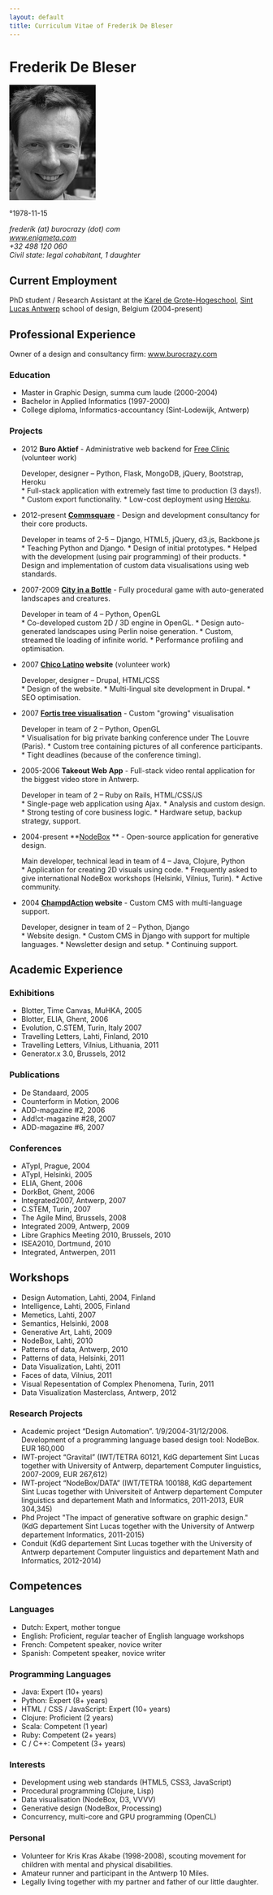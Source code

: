 ```yaml
---
layout: default
title: Curriculum Vitae of Frederik De Bleser
---
```

<h1 class="print-only">Frederik De Bleser</h1>
<div class="mugshot print-only"><img src="/media/img/frederik-de-bleser.jpg" alt="Frederik De Bleser"></div>

<time>°1978-11-15</time>
<address>
frederik (at) burocrazy (dot) com<br>
<a href="http://www.enigmeta.com/">www.enigmeta.com</a><br>
+32 498 120 060<br>
Civil state: legal cohabitant, 1 daughter
</address>

## Current Employment
PhD student / Research Assistant at the <a href="http://www.kdg.be/">Karel de Grote-Hogeschool</a>, <a href="http://www.sintlucasantwerpen.be/">Sint Lucas Antwerp</a> school of design, Belgium (2004-present)

## Professional Experience
Owner of a design and consultancy firm: <a href="http://www.burocrazy.com/">www.burocrazy.com</a>

### Education
* Master in Graphic Design, summa cum laude (2000-2004)
* Bachelor in Applied Informatics (1997-2000)
* College diploma, Informatics-accountancy (Sint-Lodewijk, Antwerp)

### Projects
* <time>2012</time>
  **Buro Aktief** - Administrative web backend for <a href="http://www.free-clinic.be/">Free Clinic</a> (volunteer work)
  <div class="meta">Developer, designer – Python, Flask, MongoDB, jQuery, Bootstrap, Heroku</div>
  * Full-stack application with extremely fast time to production (3 days!).
  * Custom export functionality.
  * Low-cost deployment using <a href="http://www.heroku.com/">Heroku</a>.

* <time>2012-present</time>
  **<a href="http://www.commsquare.com/">Commsquare</a>** - Design and development consultancy for their core products.
  <div class="meta">Developer in teams of 2-5 – Django, HTML5, jQuery, d3.js, Backbone.js</div>
  * Teaching Python and Django.
  * Design of initial prototypes.
  * Helped with the development (using pair programming) of their products.
  * Design and implementation of custom data visualisations using web standards.

* <time>2007-2009</time>
  **<a href="http://www.cityinabottle.org/">City in a Bottle</a>** - Fully procedural game with auto-generated landscapes and creatures.
  <div class="meta">Developer in team of 4 – Python, OpenGL</div>
  * Co-developed custom 2D / 3D engine in OpenGL.
  * Design auto-generated landscapes using Perlin noise generation.
  * Custom, streamed tile loading of infinite world.
  * Performance profiling and optimisation.

* <time>2007</time>
  **<a href="http://www.chicolatino.be/">Chico Latino</a> website** (volunteer work)
  <div class="meta">Developer, designer – Drupal, HTML/CSS</div>
  * Design of the website.
  * Multi-lingual site development in Drupal.
  * SEO optimisation.

* <time>2007</time>
  **<a href="http://www.burocrazy.com/fortis-growing-tree/">Fortis tree visualisation</a>** - Custom "growing" visualisation
  <div class="meta">Developer in team of 2 – Python, OpenGL</div>
  * Visualisation for big private banking conference under The Louvre (Paris).
  * Custom tree containing pictures of all conference participants.
  * Tight deadlines (because of the conference timing).

* <time>2005-2006</time>
  **Takeout Web App** - Full-stack video rental application for the biggest video store in Antwerp.
  <div class="meta">Developer in team of 2 – Ruby on Rails, HTML/CSS/JS</div>
  * Single-page web application using Ajax.
  * Analysis and custom design.
  * Strong testing of core business logic.
  * Hardware setup, backup strategy, support.

* <time>2004-present</time>
  **<a href="http://www.nodebox.net/">NodeBox</a> ** - Open-source application for generative design.
  <div class="meta">Main developer, technical lead in team of 4 – Java, Clojure, Python</div>
  * Application for creating 2D visuals using code.
  * Frequently asked to give international NodeBox workshops (Helsinki, Vilnius, Turin).
  * Active community.

* <time>2004</time>
  **<a href="http://www.champdaction.be/">ChampdAction</a> website** - Custom CMS with multi-language support.
  <div class="meta">Developer, designer in team of 2 – Python, Django</div>
  * Website design.
  * Custom CMS in Django with support for multiple languages.
  * Newsletter design and setup.
  * Continuing support.

## Academic Experience

### Exhibitions
* Blotter, Time Canvas, MuHKA, 2005 
* Blotter, ELIA, Ghent, 2006 
* Evolution, C.STEM, Turin, Italy 2007 
* Travelling Letters, Lahti, Finland, 2010
* Travelling Letters, Vilnius, Lithuania, 2011
* Generator.x 3.0, Brussels, 2012

### Publications
* De Standaard, 2005 
* Counterform in Motion, 2006 
* ADD-magazine #2, 2006 
* Add!ct-magazine #28, 2007 
* ADD-magazine #6, 2007

### Conferences 
* ATypI, Prague, 2004 
* ATypI, Helsinki, 2005 
* ELIA, Ghent, 2006 
* DorkBot, Ghent, 2006 
* Integrated2007, Antwerp, 2007 
* C.STEM, Turin, 2007 
* The Agile Mind, Brussels, 2008 
* Integrated 2009, Antwerp, 2009 
* Libre Graphics Meeting 2010, Brussels, 2010 
* ISEA2010, Dortmund, 2010
* Integrated, Antwerpen, 2011

## Workshops
* Design Automation, Lahti, 2004, Finland 
* Intelligence, Lahti, 2005, Finland 
* Memetics, Lahti, 2007 
* Semantics, Helsinki, 2008
* Generative Art, Lahti, 2009 
* NodeBox, Lahti, 2010 
* Patterns of data, Antwerp, 2010
* Patterns of data, Helsinki, 2011
* Data Visualization, Lahti, 2011
* Faces of data, Vilnius, 2011
* Visual Repesentation of Complex Phenomena, Turin, 2011
* Data Visualization Masterclass, Antwerp, 2012


### Research Projects
* Academic project “Design Automation”. 1/9/2004-31/12/2006. Development of a programming language based design tool: NodeBox. EUR 160,000
* IWT-project “Gravital” (IWT/TETRA 60121, KdG departement Sint Lucas together with University of Antwerp, departement Computer linguistics, 2007-2009, EUR 267,612)
* IWT-project “NodeBox/DATA” (IWT/TETRA 100188, KdG departement Sint Lucas together with Universiteit of Antwerp departement Computer linguistics and departement Math and Informatics, 2011-2013, EUR 304,345)
* Phd Project "The impact of generative software on graphic design." (KdG departement Sint Lucas together with the University of Antwerp departement Informatics, 2011-2015)
* Conduit (KdG departement Sint Lucas together with the University of Antwerp departement Computer linguistics and departement Math and Informatics, 2012-2014)

## Competences

### Languages
* Dutch: Expert, mother tongue
* English: Proficient, regular teacher of English language workshops
* French: Competent speaker, novice writer
* Spanish: Competent speaker, novice writer

### Programming Languages
* Java: Expert (10+ years)
* Python: Expert (8+ years)
* HTML / CSS / JavaScript: Expert (10+ years)
* Clojure: Proficient (2 years)
* Scala: Competent (1 year)
* Ruby: Competent (2+ years)
* C / C++: Competent (3+ years)

### Interests
* Development using web standards (HTML5, CSS3, JavaScript)
* Procedural programming (Clojure, Lisp)
* Data visualisation (NodeBox, D3, VVVV)
* Generative design (NodeBox, Processing)
* Concurrency, multi-core and GPU programming (OpenCL)

### Personal
* Volunteer for Kris Kras Akabe (1998-2008), scouting movement for children with mental and physical disabilities.
* Amateur runner and participant in the Antwerp 10 Miles.
* Legally living together with my partner and father of our little daughter.
